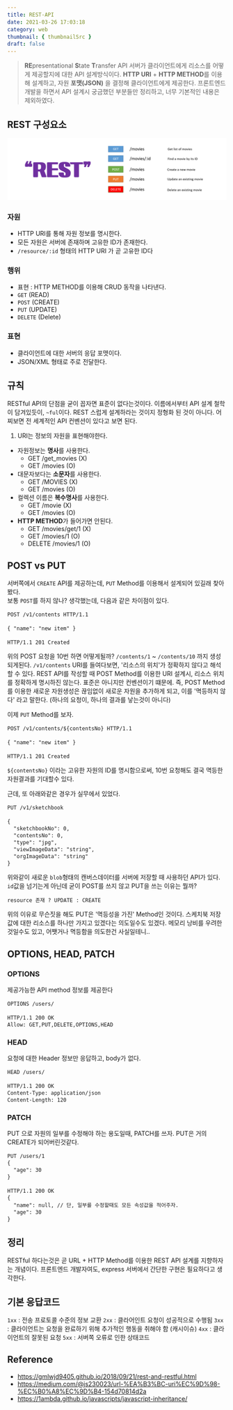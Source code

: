 ```yaml
---
title: REST-API
date: 2021-03-26 17:03:18
category: web
thumbnail: { thumbnailSrc }
draft: false
---
```


> **RE**presentational **S**tate **T**ransfer API
서버가 클라이언트에게 리소스를 어떻게 제공할지에 대한 API 설계방식이다. 
**HTTP URI** + **HTTP METHOD**를 이용해 설계하고, 자원 **포맷(JSON)** 을 결정해 클라이언트에게 제공한다. 프론트엔드 개발을 하면서 API 설계시 궁금했던 부분들만 정리하고, 너무 기본적인 내용은 제외하였다.

## REST 구성요소

![](./images/rest_1.png)

### 자원
- HTTP URI를 통해 자원 정보를 명시한다.
- 모든 자원은 서버에 존재하며 고유한 ID가 존재한다.
- `/resource/:id` 형태의 HTTP URI 가 곧 고유한 ID다

### 행위
- 표현 : HTTP METHOD를 이용해 CRUD 동작을 나타낸다.
- `GET` (READ)
- `POST` (CREATE)
- `PUT` (UPDATE)
- `DELETE` (Delete)

### 표현
- 클라이언트에 대한 서버의 응답 포맷이다.
- JSON/XML 형태로 주로 전달한다.

## 규칙
RESTful API의 단점을 굳이 꼽자면 표준이 없다는것이다. 이름에서부터 API 설계 철학이 담겨있듯이, `~ful`이다. REST 스럽게 설계하라는 것이지 정형화 된 것이 아니다. 어찌보면 전 세계적인 API 컨벤션이 있다고 보면 된다.

1. URI는 정보의 자원을 표현해야한다.
- 자원정보는 **명사**를 사용한다.
  - GET /get_movies (X)
  - GET /movies (O)
- 대문자보다는 **소문자**를 사용한다.
  - GET /MOVIES (X)
  - GET /movies (O)
- 컬렉션 이름은 **복수명사**를 사용한다.
  - GET /movie (X)
  - GET /movies (O)
- **HTTP METHOD**가 들어가면 안된다.
  - GET /movies/get/1 (X)
  - GET /movies/1 (O)
  - DELETE /movies/1 (O)


## POST vs PUT
서버쪽에서 `CREATE` API를 제공하는데, `PUT` Method를 이용해서 설계되어 있길래 찾아봤다.  
보통 `POST`를 하지 않나? 생각했는데, 다음과 같은 차이점이 있다.

```node
POST /v1/contents HTTP/1.1

{ "name": "new item" }

HTTP/1.1 201 Created
```

위의 POST 요청을 10번 하면 어떻게될까?
`/contents/1` ~ `/contents/10` 까지 생성되게된다. `/v1/contents` URI를 들여다보면, '리소스의 위치'가 정확하지 않다고 해석할 수 있다. REST API를 작성할 때 POST Method를 이용한 URI 설계시, 리소스 위치를 정확하게 명시하진 않는다. 표준은 아니지만 컨벤션이기 떄문에. 즉, POST Method를 이용한 새로운 자원생성은 끊임없이 새로운 자원을 추가하게 되고, 이를 '멱등하지 않다' 라고 말한다. (하나의 요청이, 하나의 결과를 낳는것이 아니다)

이제 `PUT` Method를 보자.
```node
POST /v1/contents/${contentsNo} HTTP/1.1

{ "name": "new item" }

HTTP/1.1 201 Created
```
`${contentsNo}` 이라는 고유한 자원의 ID를 명시함으로써, 10번 요청해도 결국 멱등한 자원결과를 기대할수 있다. 

근데, 또 아래와같은 경우가 실무에서 있었다.

```node
PUT /v1/sketchbook

{
  "sketchbookNo": 0,
  "contentsNo": 0,
  "type": "jpg",
  "viewImageData": "string",
  "orgImageData": "string"
}
```
위와같이 새로운 `blob`형태의 캔버스데이터를 서버에 저장할 때 사용하던 API가 있다. `id`값을 넘기는게 아닌데 굳이 POST를 쓰지 않고 PUT을 쓰는 이유는 뭘까?

```
resource 존재 ? UPDATE : CREATE
```

위의 이유로 무슨짓을 해도 PUT은 '멱등성을 가진' Method인 것이다. 스케치북 저장값에 대한 리소스를 하나만 가지고 있겠다는 의도일수도 있겠다. 메모리 낭비를 우려한것일수도 있고, 어쨋거나 멱등함을 의도한건 사실일테니..

## OPTIONS, HEAD, PATCH

### OPTIONS
제공가능한 API method 정보를 제공한다

```node
OPTIONS /users/

HTTP/1.1 200 OK
Allow: GET,PUT,DELETE,OPTIONS,HEAD
```

### HEAD
요청에 대한 Header 정보만 응답하고, body가 없다.

```node
HEAD /users/

HTTP/1.1 200 OK
Content-Type: application/json
Content-Length: 120
```

### PATCH
PUT 으로 자원의 일부를 수정해야 하는 용도일때, PATCH를 쓰자.
PUT은 거의 CREATE가 되어버린것같다.

```node
PUT /users/1
{
  "age": 30
}

HTTP/1.1 200 OK
{
  "name": null, // 단, 일부를 수정할때도 모든 속성값을 적어주자.
  "age": 30
}
```

## 정리

RESTful 하다는것은 곧 URL + HTTP Method를 이용한 REST API 설계를 지향하자는 개념이다.
프론트엔드 개발자여도, express 서버에서 간단한 구현은 필요하다고 생각한다.


## 기본 응답코드
`1xx` : 전송 프로토콜 수준의 정보 교환
`2xx` : 클라어인트 요청이 성공적으로 수행됨
`3xx` : 클라이언트는 요청을 완료하기 위해 추가적인 행동을 취해야 함 (캐시이슈)
`4xx` : 클라이언트의 잘못된 요청
`5xx` : 서버쪽 오류로 인한 상태코드

## Reference

- https://gmlwjd9405.github.io/2018/09/21/rest-and-restful.html
- https://medium.com/@js230023/url-%EA%B3%BC-uri%EC%9D%98-%EC%B0%A8%EC%9D%B4-154d70814d2a
- https://1ambda.github.io/javascripts/javascript-inheritance/